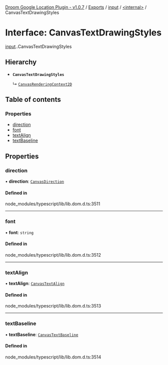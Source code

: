 [Droom Google Location Plugin - v1.0.7](../README.md) / [Exports](../modules.md) / [input](../modules/input.md) / [<internal\>](../modules/input._internal_.md) / CanvasTextDrawingStyles

# Interface: CanvasTextDrawingStyles

[input](../modules/input.md).[<internal>](../modules/input._internal_.md).CanvasTextDrawingStyles

## Hierarchy

- **`CanvasTextDrawingStyles`**

  ↳ [`CanvasRenderingContext2D`](input._internal_.CanvasRenderingContext2D.md)

## Table of contents

### Properties

- [direction](input._internal_.CanvasTextDrawingStyles.md#direction)
- [font](input._internal_.CanvasTextDrawingStyles.md#font)
- [textAlign](input._internal_.CanvasTextDrawingStyles.md#textalign)
- [textBaseline](input._internal_.CanvasTextDrawingStyles.md#textbaseline)

## Properties

### direction

• **direction**: [`CanvasDirection`](../modules/input._internal_.md#canvasdirection)

#### Defined in

node_modules/typescript/lib/lib.dom.d.ts:3511

___

### font

• **font**: `string`

#### Defined in

node_modules/typescript/lib/lib.dom.d.ts:3512

___

### textAlign

• **textAlign**: [`CanvasTextAlign`](../modules/input._internal_.md#canvastextalign)

#### Defined in

node_modules/typescript/lib/lib.dom.d.ts:3513

___

### textBaseline

• **textBaseline**: [`CanvasTextBaseline`](../modules/input._internal_.md#canvastextbaseline)

#### Defined in

node_modules/typescript/lib/lib.dom.d.ts:3514
